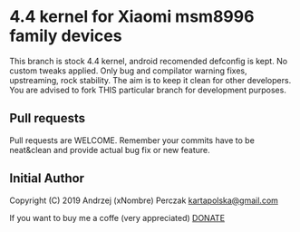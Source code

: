4.4 kernel for Xiaomi msm8996 family devices
==========

 This branch is stock 4.4 kernel, android recomended defconfig is kept.
 No custom tweaks applied. Only bug and compilator warning fixes, upstreaming, rock stability.
 The aim is to keep it clean for other developers. You are advised to fork THIS particular branch for development purposes.

## Pull requests

 Pull requests are WELCOME. Remember your commits have to be neat&clean and provide actual bug fix or new feature.

## Initial Author

 Copyright (C) 2019 Andrzej (xNombre) Perczak kartapolska@gmail.com

 If you want to buy me a coffe (very appreciated) [DONATE](https://goo.gl/j8RcFQ)
